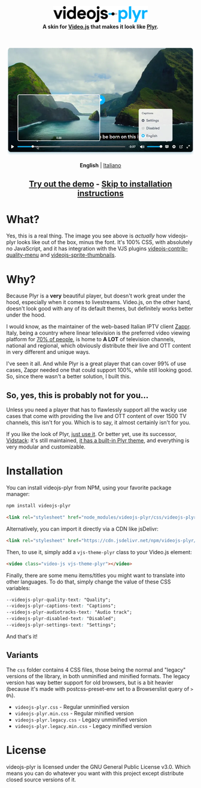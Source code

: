 <div align="center">
    <picture>
        <source media="(prefers-color-scheme: dark)" srcset="logo-dark.svg" />
        <source media="(prefers-color-scheme: light)" srcset="logo-light.svg" />
        <img alt="videojs-plyr logo" src="logo-light.svg" width="50%" />
    </picture>
    <br>
    <b>A skin for <a href="https://videojs.com">Video.js</a> that makes it look like <a href="https://plyr.io">Plyr</a>.</b>
</div>
<br><br>

![Screenshot of Video.js with the videojs-plyr skin](screenshot.webp)

<div align="center">
    <b>English</b> | <a href="README-it.md">Italiano</a>
    <h2><a href="https://videojs-plyr.zappr.stream">Try out the demo</a> - <a href="#installation">Skip to installation instructions</a></h2>
</div>

# What?
Yes, this is a real thing. The image you see above is _actually_ how videojs-plyr looks like out of the box, minus the font. It's 100% CSS, with absolutely no JavaScript, and it has integration with the VJS plugins [videojs-contrib-quality-menu](https://github.com/videojs/videojs-contrib-quality-menu) and [videojs-sprite-thumbnails](https://github.com/phloxic/videojs-sprite-thumbnails).

# Why?
Because Plyr is a **very** beautiful player, but doesn't work great under the hood, especially when it comes to livestreams. Video.js, on the other hand, doesn't look good with any of its default themes, but definitely works better under the hood.

I would know, as the maintainer of the web-based Italian IPTV client [Zappr](https://github.com/ZapprTV/Zappr). Italy, being a country where linear television is the preferred video viewing platform for [70% of people](https://www.screenvoice.cz/en/news/linear-tv-still-outperforms-streaming-and-ott-in-europe/), is home to **A LOT** of television channels, national and regional, which obviously distribute their live and OTT content in very different and unique ways.

I've seen it all. And while Plyr is a great player that can cover 99% of use cases, Zappr needed one that could support 100%, while still looking good. So, since there wasn't a better solution, I built this.

## So, yes, this is probably not for you...
Unless you need a player that has to flawlessly support all the wacky use cases that come with providing the live and OTT content of over 1500 TV channels, this isn't for you. Which is to say, it almost certainly isn't for you.

If you like the look of Plyr, [just use it](https://github.com/sampotts/plyr). Or better yet, use its successor, [Vidstack](https://vidstack.io): it's still maintained, [it has a built-in Plyr theme](https://vidstack.io/player/demo/?layout=plyr&framework=react&view=player&config=%7B%22player%22%3A%7B%22src%22%3A%22https%3A%2F%2Ffiles.vidstack.io%2Fsprite-fight%2F720p.mp4%22%2C%22viewType%22%3A%22video%22%2C%22streamType%22%3A%22on-demand%22%2C%22logLevel%22%3A%22warn%22%2C%22crossOrigin%22%3Atrue%2C%22playsInline%22%3Atrue%2C%22title%22%3A%22Sprite+Fight%22%2C%22poster%22%3A%22https%3A%2F%2Ffiles.vidstack.io%2Fsprite-fight%2Fposter.webp%22%2C%22textTracks%22%3A%5B%7B%22src%22%3A%22https%3A%2F%2Ffiles.vidstack.io%2Fsprite-fight%2Fsubs%2Fenglish.vtt%22%2C%22label%22%3A%22English%22%2C%22language%22%3A%22en-US%22%2C%22kind%22%3A%22subtitles%22%2C%22type%22%3A%22vtt%22%2C%22default%22%3Atrue%7D%2C%7B%22src%22%3A%22https%3A%2F%2Ffiles.vidstack.io%2Fsprite-fight%2Fsubs%2Fspanish.vtt%22%2C%22label%22%3A%22Spanish%22%2C%22language%22%3A%22es-ES%22%2C%22kind%22%3A%22subtitles%22%2C%22type%22%3A%22vtt%22%7D%2C%7B%22src%22%3A%22https%3A%2F%2Ffiles.vidstack.io%2Fsprite-fight%2Fchapters.vtt%22%2C%22language%22%3A%22en-US%22%2C%22kind%22%3A%22chapters%22%2C%22type%22%3A%22vtt%22%2C%22default%22%3Atrue%7D%5D%7D%2C%22layout%22%3A%7B%22type%22%3A%22plyr%22%2C%22thumbnails%22%3A%22https%3A%2F%2Ffiles.vidstack.io%2Fsprite-fight%2Fthumbnails.vtt%22%7D%2C%22hls%22%3A%7B%7D%2C%22dash%22%3A%7B%7D%2C%22events%22%3A%5B%22can-play%22%5D%7D), and everything is very modular and customizable.

# Installation
You can install videojs-plyr from NPM, using your favorite package manager:
```sh
npm install videojs-plyr
```
```html
<link rel="stylesheet" href="node_modules/videojs-plyr/css/videojs-plyr.min.css">
```

Alternatively, you can import it directly via a CDN like jsDelivr:
```html
<link rel="stylesheet" href="https://cdn.jsdelivr.net/npm/videojs-plyr/css/videojs-plyr.min.css">
```

Then, to use it, simply add a `vjs-theme-plyr` class to your Video.js element:
```html
<video class="video-js vjs-theme-plyr"></video>
```

Finally, there are some menu items/titles you might want to translate into other languages. To do that, simply change the value of these CSS variables:
```css
--videojs-plyr-quality-text: "Quality";
--videojs-plyr-captions-text: "Captions";
--videojs-plyr-audiotracks-text: "Audio track";
--videojs-plyr-disabled-text: "Disabled";
--videojs-plyr-settings-text: "Settings";
```

And that's it!

## Variants
The `css` folder contains 4 CSS files, those being the normal and "legacy" versions of the library, in both unminified and minified formats. The legacy version has way better support for old browsers, but is a bit heavier (because it's made with postcss-preset-env set to a Browserslist query of `> 0%`).

- `videojs-plyr.css` - Regular unminified version
- `videojs-plyr.min.css` - Regular minified version
- `videojs-plyr.legacy.css` - Legacy unminified version
- `videojs-plyr.legacy.min.css` - Legacy minified version

# License
videojs-plyr is licensed under the GNU General Public License v3.0. Which means you can do whatever you want with this project except distribute closed source versions of it.